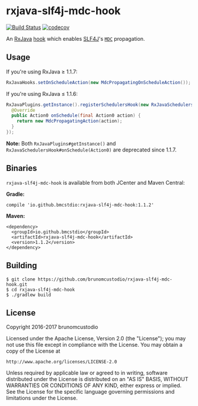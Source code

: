 # rxjava-slf4j-mdc-hook

[![Build Status](https://travis-ci.org/brunomcustodio/rxjava-slf4j-mdc-hook.svg?branch=master)](https://travis-ci.org/brunomcustodio/rxjava-slf4j-mdc-hook)
[![codecov](https://codecov.io/gh/brunomcustodio/rxjava-slf4j-mdc-hook/branch/master/graph/badge.svg)](https://codecov.io/gh/brunomcustodio/rxjava-slf4j-mdc-hook)

An
[RxJava](https://github.com/ReactiveX/RxJava)
[hook](https://github.com/ReactiveX/RxJava/pull/4007)
which enables
[SLF4J](https://github.com/qos-ch/slf4j)'s
[`MDC`](http://www.slf4j.org/api/org/apache/log4j/MDC.html)
propagation.

## Usage

If you're using RxJava ≥ 1.1.7:

```java
RxJavaHooks.setOnScheduleAction(new MdcPropagatingOnScheduleAction());
```

If you're using RxJava ≤ 1.1.6:

```java
RxJavaPlugins.getInstance().registerSchedulersHook(new RxJavaSchedulersHook() {
  @Override
  public Action0 onSchedule(final Action0 action) {
    return new MdcPropagatingAction(action);
  }
});
```

**Note:**
Both
`RxJavaPlugins#getInstance()`
and
`RxJavaSchedulersHook#onSchedule(Action0)`
are deprecated since 1.1.7.

## Binaries

`rxjava-slf4j-mdc-hook` is available from both JCenter and Maven Central:

**Gradle:**

```
compile 'io.github.bmcstdio:rxjava-slf4j-mdc-hook:1.1.2'
```

**Maven:**

```
<dependency>
  <groupId>io.github.bmcstdio</groupId>
  <artifactId>rxjava-slf4j-mdc-hook</artifactId>
  <version>1.1.2</version>
</dependency>
```

## Building

```
$ git clone https://github.com/brunomcustodio/rxjava-slf4j-mdc-hook.git
$ cd rxjava-slf4j-mdc-hook
$ ./gradlew build
```

## License

Copyright 2016-2017 brunomcustodio

Licensed under the Apache License, Version 2.0 (the "License");
you may not use this file except in compliance with the License.
You may obtain a copy of the License at

    http://www.apache.org/licenses/LICENSE-2.0

Unless required by applicable law or agreed to in writing, software
distributed under the License is distributed on an "AS IS" BASIS,
WITHOUT WARRANTIES OR CONDITIONS OF ANY KIND, either express or implied.
See the License for the specific language governing permissions and
limitations under the License.
